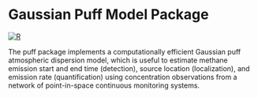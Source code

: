 # Gaussian Puff Model Package

[![R](https://github.com/Hammerling-Research-Group/puff/actions/workflows/r.yml/badge.svg)](https://github.com/Hammerling-Research-Group/puff/actions/workflows/r.yml)


The puff package implements a computationally efficient Gaussian puff atmospheric dispersion model, which is useful to estimate methane emission start and end time (detection), source location (localization), and emission rate (quantification) using concentration observations from a network of point-in-space continuous monitoring systems.
